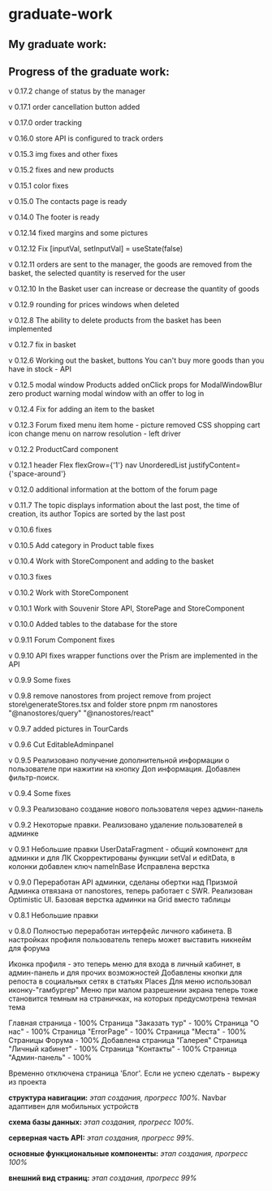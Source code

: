 # graduate-work
## My graduate work:

## Progress of the graduate work:
v 0.17.2
change of status by the manager

v 0.17.1
order cancellation button added

v 0.17.0 
order tracking

v 0.16.0
store API is configured to track orders

v 0.15.3
img fixes and other fixes

v 0.15.2
fixes and new products

v 0.15.1
color fixes

v 0.15.0
The contacts page is ready

v 0.14.0
The footer is ready

v 0.12.14
fixed margins and some pictures

v 0.12.12
Fix [inputVal, setInputVal] = useState(false) 

v 0.12.11
orders are sent to the manager, 
the goods are removed from the basket, 
the selected quantity is reserved for the user

v 0.12.10
In the Basket user can increase or decrease the quantity of goods

v 0.12.9
rounding for prices 
windows when deleted

v 0.12.8 
The ability to delete products from the basket has been implemented

v 0.12.7
fix in basket

v 0.12.6
Working out the basket, buttons
You can't buy more goods than you have in stock - API

v 0.12.5
modal window Products added
onClick props for ModalWindowBlur
zero product warning
modal window with an offer to log in

v 0.12.4
Fix for adding an item to the basket

v 0.12.3
Forum fixed
menu item home - picture
removed CSS
shopping cart icon change
menu on narrow resolution - left driver

v 0.12.2
ProductCard component

v 0.12.1
header Flex flexGrow={'1'}
nav UnorderedList justifyContent={'space-around'}

v 0.12.0
additional information at the bottom of the forum page

v 0.11.7
The topic displays information about the last post, the time of creation, its author
Topics are sorted by the last post

v 0.10.6
fixes

v 0.10.5 
Add category in Product table
fixes

v 0.10.4
Work with StoreComponent and adding to the basket

v 0.10.3
fixes

v 0.10.2 
Work with StoreComponent

v 0.10.1
Work with Souvenir Store API, StorePage and StoreComponent

v 0.10.0
Added tables to the database for the store

v 0.9.11 
Forum Component fixes 

v 0.9.10 API fixes
wrapper functions over the Prism are implemented in the API

v 0.9.9
Some fixes

v 0.9.8
remove nanostores from project
remove from project store\generateStores.tsx
and folder store
pnpm rm 
nanostores
"@nanostores/query"
"@nanostores/react"

v 0.9.7
added pictures in TourCards

v 0.9.6
Cut EditableAdminpanel

v 0.9.5
Реализовано получение дополнительной информации о пользователе 
при нажитии на кнопку Доп информация. Добавлен фильтр-поиск.

v 0.9.4
Some fixes

v 0.9.3
Реализовано создание нового пользователя через админ-панель

v 0.9.2
Некоторые правки. Реализовано удаление пользователей в админке

v 0.9.1 
Небольшие правки
UserDataFragment - общий компонент для админки и для ЛК
Скорректированы функции setVal и editData, в колонки добавлен ключ nameInBase
Исправлена верстка

v 0.9.0 
Переработан API админки, сделаны обертки над Призмой
Админка отвязана от nanostores, теперь работает с SWR. Реализован Optimistic UI. 
Базовая верстка админки на Grid вместо таблицы

v 0.8.1
Небольшие правки

v 0.8.0
Полностью переработан интерфейс личного кабинета. В настройках профиля пользователь теперь может выставить никнейм для форума

Иконка профиля  - это теперь меню для входа в личный кабинет, в админ-панель и для прочих возможностей
Добавлены кнопки для репоста в социальных сетях в статьях Places
Для меню использовал иконку-"гамбургер"
Меню при малом разрешении экрана теперь тоже становится темным на страничках, на которых предусмотрена темная тема

Главная страница - 100% 
Страница "Заказать тур" - 100%
Страница "О нас" - 100%
Страница "ErrorPage" - 100% 
Страница "Места" - 100% 
Страницы Форума - 100% 
Добавлена страница "Галерея"
Страница "Личный кабинет" - 100% 
Страница "Контакты" - 100% 
Страница "Админ-панель" - 100% 

Временно отключена страница 'Блог'. Если не успею сделать - вырежу из проекта

**структура навигации:** _этап создания, прогресс 100%._
Navbar адаптивен для мобильных устройств

**схема базы данных:** _этап создания, прогресс  100%._ 

**серверная часть API:** _этап создания, прогресс 99%._ 

**основные функциональные компоненты:** _этап создания, прогресс  100%_

**внешний вид страниц:** _этап создания, прогресс 99%_ 